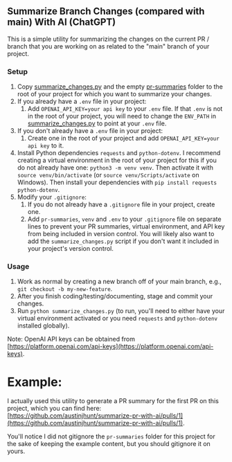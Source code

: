 ## Summarize Branch Changes (compared with main) With AI (ChatGPT)

This is a simple utility for summarizing the changes on the current PR / branch that you are working on as related to the "main" branch of your project.

### Setup

1. Copy [summarize_changes.py](summarize_changes.py) and the empty [pr-summaries](pr-summaries) folder to the root of your project for which you want to summarize your changes.
2. If you already have a `.env` file in your project:
   1. Add `OPENAI_API_KEY=your api key` to your `.env` file. If that `.env` is not in the root of your project, you will need to change the `ENV_PATH` in [summarize_changes.py](summarize_changes.py) to point at your `.env` file.
3. If you don't already have a `.env` file in your project:
   1. Create one in the root of your project and add `OPENAI_API_KEY=your api key` to it.
4. Install Python dependencies `requests` and `python-dotenv`. I recommend creating a virtual environment in the root of your project for this if you do not already have one: `python3 -m venv venv`. Then activate it with `source venv/bin/activate` (or `source venv/Scripts/activate` on Windows). Then install your dependencies with `pip install requests python-dotenv`.
5. Modify your `.gitignore`:
   1. If you do not already have a `.gitignore` file in your project, create one.
   2. Add `pr-summaries`, `venv` and `.env` to your `.gitignore` file on separate lines to prevent your PR summaries, virtual environment, and API key from being included in version control. You will likely also want to add the `summarize_changes.py` script if you don't want it included in your project's version control.

### Usage

1. Work as normal by creating a new branch off of your main branch, e.g., `git checkout -b my-new-feature`.
2. After you finish coding/testing/documenting, stage and commit your changes.
3. Run `python summarize_changes.py` (to run, you'll need to either have your virtual environment activated or you need `requests` and `python-dotenv` installed globally).

Note: OpenAI API keys can be obtained from [https://platform.openai.com/api-keys](https://platform.openai.com/api-keys).

# Example:

I actually used this utility to generate a PR summary for the first PR on this project, which you can find here: [https://github.com/austinjhunt/summarize-pr-with-ai/pulls/1](https://github.com/austinjhunt/summarize-pr-with-ai/pulls/1).

You'll notice I did not gitignore the `pr-summaries` folder for this project for the sake of keeping the example content, but you should gitignore it on yours.

